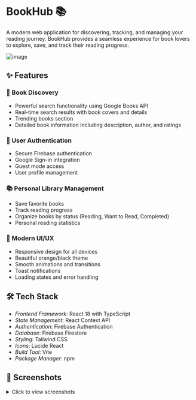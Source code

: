 # BookHub 📚

A modern web application for discovering, tracking, and managing your reading journey. BookHub provides a seamless experience for book lovers to explore, save, and track their reading progress.

![image](https://github.com/user-attachments/assets/c13254b5-0027-4800-882b-676de869cb0c)

## ✨ Features

### 📖 Book Discovery
- Powerful search functionality using Google Books API
- Real-time search results with book covers and details
- Trending books section
- Detailed book information including description, author, and ratings

### 🔐 User Authentication
- Secure Firebase authentication
- Google Sign-in integration
- Guest mode access
- User profile management

### 📚 Personal Library Management
- Save favorite books
- Track reading progress
- Organize books by status (Reading, Want to Read, Completed)
- Personal reading statistics

### 💅 Modern UI/UX
- Responsive design for all devices
- Beautiful orange/black theme
- Smooth animations and transitions
- Toast notifications
- Loading states and error handling

## 🛠 Tech Stack

- *Frontend Framework*: React 18 with TypeScript
- *State Management*: React Context API
- *Authentication*: Firebase Authentication
- *Database*: Firebase Firestore
- *Styling*: Tailwind CSS
- *Icons*: Lucide React
- *Build Tool*: Vite
- *Package Manager*: npm

## 📸 Screenshots

<details>
<summary>Click to view screenshots</summary>

### Home Page
![image](https://github.com/user-attachments/assets/c13254b5-0027-4800-882b-676de869cb0c)


### Search Results
![image](https://github.com/user-attachments/assets/cfd9b112-95dc-4fe2-bb64-d5fadc88aa84)



### Book Details
![image](https://github.com/user-attachments/assets/8f86b989-c252-469c-a9c7-8256a897f179)



### User Library
![image](https://github.com/user-attachments/assets/0365ed70-09be-4f7d-ac50-6770621af2ef)



### Login Page
![image](https://github.com/user-attachments/assets/c95db096-a31b-4eea-865f-56dc08ba5339)



</details>
